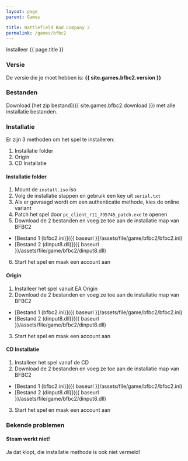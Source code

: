 ```yaml
---
layout: page
parent: Games

title: Battlefield Bad Company 2
permalink: /games/bfbc2
---
```


Installeer {{ page.title }}

### Versie

De versie die je moet hebben is: **{{ site.games.bfbc2.version }}**

### Bestanden

Download [het zip bestand]({{ site.games.bfbc2.download }}) met alle
installatie bestanden.

### Installatie

Er zijn 3 methoden om het spel te installeren:

1. Installatie folder
2. Origin
3. CD Installatie

#### Installatie folder

1. Mount de `install.iso` iso
2. Volg de installatie stappen en gebruik een key uit `serial.txt`
3. Als er gevraagd wordt om een authenticatie methode, kies de online variant
4. Patch het spel door `pc_client_r11_795745_patch.exe` te openen
5. Download de 2 bestanden en voeg ze toe aan de installatie map van BFBC2

* [Bestand 1 (bfbc2.ini)]({{ baseurl }}/assets/file/game/bfbc2/bfbc2.ini)
* [Bestand 2 (dinput8.dll)]({{ baseurl }}/assets/file/game/bfbc2/dinput8.dll)

6. Start het spel en maak een account aan

#### Origin

1. Installeer het spel vanuit EA Origin
2. Download de 2 bestanden en voeg ze toe aan de installatie map van BFBC2

* [Bestand 1 (bfbc2.ini)]({{ baseurl }}/assets/file/game/bfbc2/bfbc2.ini)
* [Bestand 2 (dinput8.dll)]({{ baseurl }}/assets/file/game/bfbc2/dinput8.dll)

3. Start het spel en maak een account aan

#### CD Installatie

1. Installeer het spel vanaf de CD
2. Download de 2 bestanden en voeg ze toe aan de installatie map van BFBC2

* [Bestand 1 (bfbc2.ini)]({{ baseurl }}/assets/file/game/bfbc2/bfbc2.ini)
* [Bestand 2 (dinput8.dll)]({{ baseurl }}/assets/file/game/bfbc2/dinput8.dll)

3. Start het spel en maak een account aan

### Bekende problemen

#### Steam werkt niet!

Ja dat klopt, die installatie methode is ook niet vermeld!

